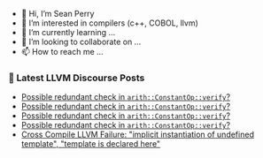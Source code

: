 - 👋 Hi, I’m Sean Perry
- 👀 I’m interested in compilers (c++, COBOL, llvm)
- 🌱 I’m currently learning ...
- 💞️ I’m looking to collaborate on ...
- 📫 How to reach me ...

<!---
s66perry/s66perry is a ✨ special ✨ repository because its `README.md` (this file) appears on your GitHub profile.
You can click the Preview link to take a look at your changes.
--->
### 📕 Latest LLVM Discourse Posts

<!-- DISCOURSE-LLVM:START -->
- [Possible redundant check in `arith::ConstantOp::verify`?](https://discourse.llvm.org/t/possible-redundant-check-in-arith-verify/86067#post_4)
- [Possible redundant check in `arith::ConstantOp::verify`?](https://discourse.llvm.org/t/possible-redundant-check-in-arith-verify/86067#post_3)
- [Possible redundant check in `arith::ConstantOp::verify`?](https://discourse.llvm.org/t/possible-redundant-check-in-arith-verify/86067#post_2)
- [Possible redundant check in `arith::ConstantOp::verify`?](https://discourse.llvm.org/t/possible-redundant-check-in-arith-verify/86067#post_1)
- [Cross Compile LLVM Failure: &quot;implicit instantiation of undefined template&quot;, &quot;template is declared here&quot;](https://discourse.llvm.org/t/cross-compile-llvm-failure-implicit-instantiation-of-undefined-template-template-is-declared-here/85856#post_3)
<!-- DISCOURSE-LLVM:END -->
